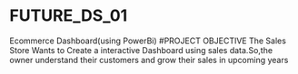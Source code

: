 # FUTURE_DS_01
Ecommerce Dashboard(using PowerBi)
#PROJECT OBJECTIVE
The Sales Store Wants to Create a interactive Dashboard using sales data.So,the owner understand their customers and grow their sales in upcoming years
